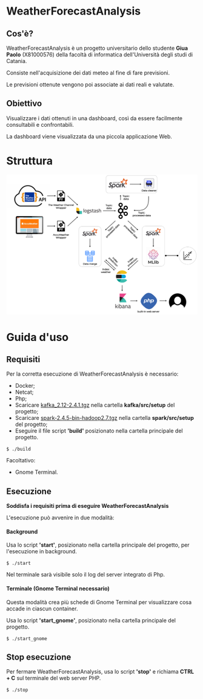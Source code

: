 # WeatherForecastAnalysis
## Cos'è?
WeatherForecastAnalysis è un progetto universitario dello studente **Giua Paolo** (X81000576) della facoltà di informatica dell'Università degli studi di Catania.

Consiste nell'acquisizione dei dati meteo al fine di fare previsioni.

Le previsioni ottenute vengono poi associate ai dati reali e valutate.
## Obiettivo
Visualizzare i dati ottenuti in una dashboard, così da essere facilmente consultabili e confrontabili.

La dashboard viene visualizzata da una piccola applicazione Web.

# Struttura
![alt text](doc/diagram.png)

# Guida d'uso
## Requisiti
Per la corretta esecuzione di WeatherForecastAnalysis è necessario:
* Docker;
* Netcat;
* Php;
* Scaricare [kafka_2.12-2.4.1.tgz](https://drive.google.com/file/d/1xXGH_Ee8MhI0GUlSUVHK_k2sEPxpaEDj/view?usp=sharing) nella cartella **kafka/src/setup** del progetto;
* Scaricare [spark-2.4.5-bin-hadoop2.7.tgz](https://drive.google.com/file/d/1QPWhdRXWD3SJ6pSYOk1ZUfIL0k9_SM_X/view?usp=sharing) nella cartella **spark/src/setup** del progetto;
* Eseguire il file script **'build'** posizionato nella cartella principale del progetto.
```
$ ./build
```
Facoltativo:
* Gnome Terminal.

## Esecuzione
**Soddisfa i requisiti prima di eseguire WeatherForecastAnalysis**

L'esecuzione può avvenire in due modalità:
#### Background
Usa lo script **'start'**, posizionato nella cartella principale del progetto, per l'esecuzione in background.
```
$ ./start
```
Nel terminale sarà visibile solo il log del server integrato di Php.
#### Terminale (Gnome Terminal necessario)
Questa modalità crea più schede di Gnome Terminal per visualizzare cosa accade in ciascun container.

Usa lo script **'start_gnome'**, posizionato nella cartella principale del progetto.
```
$ ./start_gnome
```
## Stop esecuzione
Per fermare WeatherForecastAnalysis, usa lo script **'stop'** e richiama **CTRL + C** sul terminale del web server PHP.
```
$ ./stop
```
